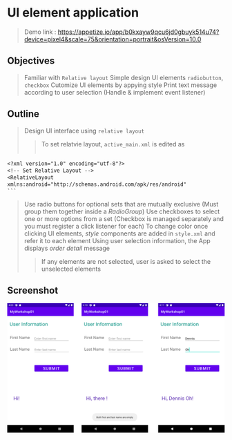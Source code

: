 # UI element application
> Demo link : https://appetize.io/app/b0kxayw9qcu6jd0gbuyk514u74?device=pixel4&scale=75&orientation=portrait&osVersion=10.0

## Objectives
> Familiar with `Relative layout` 
> Simple design UI elements `radiobutton`, `checkbox`
> Cutomize UI elements by appying style
> Print text message according to user selection (Handle & implement event listener)

## Outline
> Design UI interface using `relative layout`
>> To set relatvie layout, `active_main.xml` is edited as
>> ```
    <?xml version="1.0" encoding="utf-8"?>
    <!-- Set Relative Layout -->
    <RelativeLayout xmlns:android="http://schemas.android.com/apk/res/android"
    ```

> Use radio buttons for optional sets that are mutually exclusive (Must group them together inside a *RadioGroup*)
> Use checkboxes to select one or more options from a set (Checkbox is managed separately and you must register a click listener for each)
> To change color once clicking UI elements, *style* components are added in `style.xml` and refer it to each element
> Using user selection information, the App displays *order detail* message
>> If any elements are not selected, user is asked to select the unselected elements

## Screenshot
<img src="https://github.com/chanlenium/Android-Mobile-App/blob/main/02_Views%20and%20Activities/MyWorkshop01/screenshot.png" width="600" height="300" />


 
